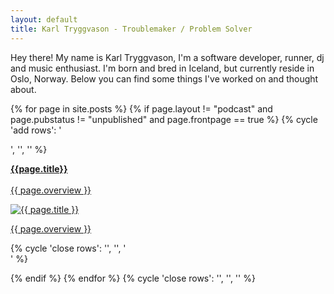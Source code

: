 ```yaml
---
layout: default
title: Karl Tryggvason - Troublemaker / Problem Solver
---
```


<div class="hero-unit" markdown="1">

Hey there! My name is Karl Tryggvason, I'm  a software developer, runner, dj and music enthusiast. I'm born and bred in Iceland, but currently reside in Oslo, Norway. Below you can find some things I've worked on and thought about.

</div>


{% for page in site.posts %}
{% if page.layout != "podcast" and page.pubstatus != "unpublished" and page.frontpage == true %}
{% cycle 'add rows': '<div class="row-fluid">', '', '' %}
    <div class="span4 project">
        <a href="{{ page.url }}" title="{{ page.title }}">
        <div class="info">
            <p><b>{{page.title}}</b><br><br>
            {{ page.overview }}</p>
        </div>
        <img src="{{ page.thumb }}" alt="{{ page.title }}" class="img-circle thumb">
        </a>
        <div class="mobile-info well well-small hidden-desktop">
            <a href="{{ page.url }}" title="{{ page.title }}">
                <p>{{ page.overview }}</p>
            </a>
        </div>
    </div>
{% cycle 'close rows': '', '', '</div>' %}

{% endif %}
{% endfor %}
{% cycle 'close rows': '', '</div>', '</div>' %}
